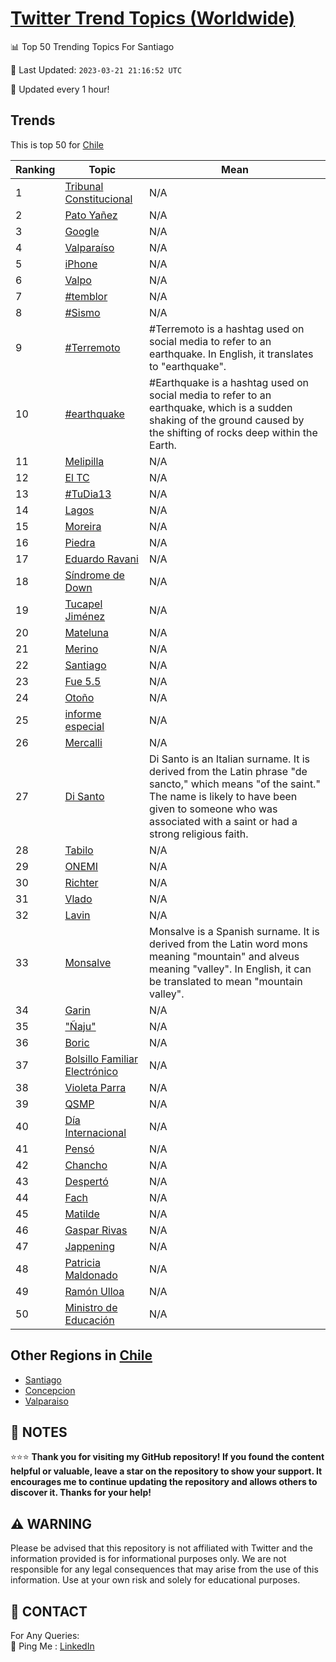 [Twitter Trend Topics (Worldwide)](https://github.com/ErcinDedeoglu/Twitter-Trend-Topics)
==========


📊 Top 50 Trending Topics For Santiago

📆 Last Updated: `2023-03-21 21:16:52 UTC`

🔧 Updated every 1 hour!


## Trends

This is top 50 for [Chile](</Chile>)

| Ranking | Topic | Mean |
| ------- | ------------ | ------------ |
| 1 | [Tribunal Constitucional](http://twitter.com/search?q=Tribunal+Constitucional) | N/A |
| 2 | [Pato Yañez](http://twitter.com/search?q=Pato+Ya%c3%b1ez) | N/A |
| 3 | [Google](http://twitter.com/search?q=Google) | N/A |
| 4 | [Valparaíso](http://twitter.com/search?q=Valpara%c3%adso) | N/A |
| 5 | [iPhone](http://twitter.com/search?q=iPhone) | N/A |
| 6 | [Valpo](http://twitter.com/search?q=Valpo) | N/A |
| 7 | [#temblor](http://twitter.com/search?q=%23temblor) | N/A |
| 8 | [#Sismo](http://twitter.com/search?q=%23Sismo) | N/A |
| 9 | [#Terremoto](http://twitter.com/search?q=%23Terremoto) | #Terremoto is a hashtag used on social media to refer to an earthquake. In English, it translates to "earthquake". |
| 10 | [#earthquake](http://twitter.com/search?q=%23earthquake) | #Earthquake is a hashtag used on social media to refer to an earthquake, which is a sudden shaking of the ground caused by the shifting of rocks deep within the Earth. |
| 11 | [Melipilla](http://twitter.com/search?q=Melipilla) | N/A |
| 12 | [El TC](http://twitter.com/search?q=El+TC) | N/A |
| 13 | [#TuDia13](http://twitter.com/search?q=%23TuDia13) | N/A |
| 14 | [Lagos](http://twitter.com/search?q=Lagos) | N/A |
| 15 | [Moreira](http://twitter.com/search?q=Moreira) | N/A |
| 16 | [Piedra](http://twitter.com/search?q=Piedra) | N/A |
| 17 | [Eduardo Ravani](http://twitter.com/search?q=Eduardo+Ravani) | N/A |
| 18 | [Síndrome de Down](http://twitter.com/search?q=S%c3%adndrome+de+Down) | N/A |
| 19 | [Tucapel Jiménez](http://twitter.com/search?q=Tucapel+Jim%c3%a9nez) | N/A |
| 20 | [Mateluna](http://twitter.com/search?q=Mateluna) | N/A |
| 21 | [Merino](http://twitter.com/search?q=Merino) | N/A |
| 22 | [Santiago](http://twitter.com/search?q=Santiago) | N/A |
| 23 | [Fue 5.5](http://twitter.com/search?q=Fue+5.5) | N/A |
| 24 | [Otoño](http://twitter.com/search?q=Oto%c3%b1o) | N/A |
| 25 | [informe especial](http://twitter.com/search?q=informe+especial) | N/A |
| 26 | [Mercalli](http://twitter.com/search?q=Mercalli) | N/A |
| 27 | [Di Santo](http://twitter.com/search?q=Di+Santo) | Di Santo is an Italian surname. It is derived from the Latin phrase "de sancto," which means "of the saint." The name is likely to have been given to someone who was associated with a saint or had a strong religious faith. |
| 28 | [Tabilo](http://twitter.com/search?q=Tabilo) | N/A |
| 29 | [ONEMI](http://twitter.com/search?q=ONEMI) | N/A |
| 30 | [Richter](http://twitter.com/search?q=Richter) | N/A |
| 31 | [Vlado](http://twitter.com/search?q=Vlado) | N/A |
| 32 | [Lavin](http://twitter.com/search?q=Lavin) | N/A |
| 33 | [Monsalve](http://twitter.com/search?q=Monsalve) | Monsalve is a Spanish surname. It is derived from the Latin word mons meaning "mountain" and alveus meaning "valley". In English, it can be translated to mean "mountain valley". |
| 34 | [Garin](http://twitter.com/search?q=Garin) | N/A |
| 35 | ["Ñaju"](http://twitter.com/search?q=%22%c3%91aju%22) | N/A |
| 36 | [Boric](http://twitter.com/search?q=Boric) | N/A |
| 37 | [Bolsillo Familiar Electrónico](http://twitter.com/search?q=Bolsillo+Familiar+Electr%c3%b3nico) | N/A |
| 38 | [Violeta Parra](http://twitter.com/search?q=Violeta+Parra) | N/A |
| 39 | [QSMP](http://twitter.com/search?q=QSMP) | N/A |
| 40 | [Día Internacional](http://twitter.com/search?q=D%c3%ada+Internacional) | N/A |
| 41 | [Pensó](http://twitter.com/search?q=Pens%c3%b3) | N/A |
| 42 | [Chancho](http://twitter.com/search?q=Chancho) | N/A |
| 43 | [Despertó](http://twitter.com/search?q=Despert%c3%b3) | N/A |
| 44 | [Fach](http://twitter.com/search?q=Fach) | N/A |
| 45 | [Matilde](http://twitter.com/search?q=Matilde) | N/A |
| 46 | [Gaspar Rivas](http://twitter.com/search?q=Gaspar+Rivas) | N/A |
| 47 | [Jappening](http://twitter.com/search?q=Jappening) | N/A |
| 48 | [Patricia Maldonado](http://twitter.com/search?q=Patricia+Maldonado) | N/A |
| 49 | [Ramón Ulloa](http://twitter.com/search?q=Ram%c3%b3n+Ulloa) | N/A |
| 50 | [Ministro de Educación](http://twitter.com/search?q=Ministro+de+Educaci%c3%b3n) | N/A |



## Other Regions in [Chile](</Chile>)

* [Santiago](</Chile/Santiago.md>)
* [Concepcion](</Chile/Concepcion.md>)
* [Valparaiso](</Chile/Valparaiso.md>)



## 📝 NOTES

⭐⭐⭐ **Thank you for visiting my GitHub repository! If you found the content helpful or valuable, leave a star on the repository to show your support. It encourages me to continue updating the repository and allows others to discover it. Thanks for your help!**


## ⚠️ WARNING

Please be advised that this repository is not affiliated with Twitter and the information provided is for informational purposes only. We are not responsible for any legal consequences that may arise from the use of this information. Use at your own risk and solely for educational purposes.


## 📨 CONTACT

 For Any Queries:  
            🏓 Ping Me : [LinkedIn](https://www.linkedin.com/in/ercindedeoglu/)
